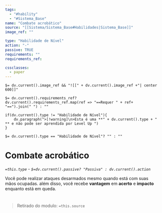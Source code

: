 ```yaml
---
tags:
  - "#hability"
  - "#Sistema_Base"
name: "Combate acrobático"
source: "[[Sistema/Sistema_Base#Habilidades|Sistema_Base]]"
image_ref: ""

type: "Habilidade de Nível"
action: "-"
passive: TRUE
requirements: ""
requirements_ref:  

cssclasses:
  - paper
---
```

`$= dv.current().image_ref && "![[" + dv.current().image_ref +"| center 600]]"`


`$= dv.current().requirements_ref? dv.current().requirements_ref.map(ref => "==Requer " + ref+ "==").join(" ") : ""`

```dataviewjs
if(dv.current().type != "Habilidade de Nível"){
	dv.paragraph(">[!warning]\n>Esta é uma **" + dv.current().type + " ** e não pode ser aprendida por Level Up ")
}
```


`$= dv.current().type == "Habilidade de Nível"? "" : ""`
# Combate acrobático
*`=this.type` - `$=dv.current().passive? "Passiva" : dv.current().action`*

Você pode realizar ataques desarmados mesmo quando está com suas mãos ocupadas. além disso, você recebe **vantagem** em **acerto** e **impacto** enquanto está em queda.


#
> Retirado do modulo: `=this.source`